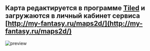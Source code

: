 ## Карта редактируется в программе [Tiled](https://www.mapeditor.org/) и загружаются в личный кабинет сервиса [http://my-fantasy.ru/maps2d/](http://my-fantasy.ru/maps2d/)
![preview](./preview.png?raw=true "Preview")